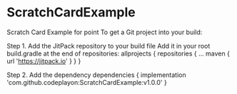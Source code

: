 # ScratchCardExample
Scratch Card Example for point 
To get a Git project into your build:

Step 1. Add the JitPack repository to your build file
Add it in your root build.gradle at the end of repositories:
	allprojects {
		repositories {
			...
			maven { url 'https://jitpack.io' }
		}
	}
  
  Step 2. Add the dependency
  dependencies {
	        implementation 'com.github.codeplayon:ScratchCardExample:v1.0.0'
	}
